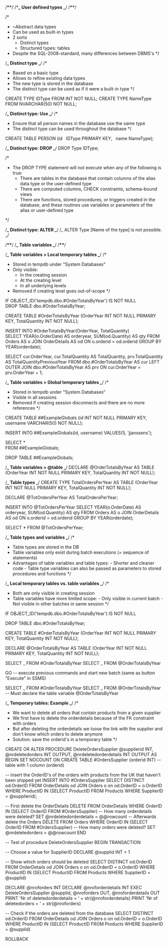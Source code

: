 /************\*\*************/
/\***_ User defined types _**/
/************\*\*************/

/\*

- ~Abstract data types
- Can be used as built-in types
- 2 sorts
  - Distinct types
  - Structured types: tables
- Despite the SQL-2008-standard, many differences between DBMS's
  \*/

/**_ Distinct type _**/
/\*

- Based on a basic type
- Allows to refine existing data types
- The new type is stored in the database
- The distinct type can be used as if it were a built-in type
  \*/

CREATE TYPE IDType FROM INT NOT NULL;
CREATE TYPE NameType FROM NVARCHAR(50) NOT NULL;

/**_ Distinct type: Use _**/
/\*

- Ensure that all person names in the database use the same type
- The distinct type can be used throughout the database
  \*/

CREATE TABLE PERSON
(id   IDType PRIMARY KEY, 
 name NameType);

/**_ Distinct type: DROP _**/
DROP Type IDType;

/\*

- The DROP TYPE statement will not execute when any of the following is true:
  - There are tables in the database that contain columns of the alias data type or the user-defined type
  - There are computed columns, CHECK constraints, schema-bound views
  - There are functions, stored procedures, or triggers created in the database, and these routines use variables or parameters of the alias or user-defined type

\*/

/**_ Distinct type: ALTER _**/
/_
ALTER Type [Name of the type] is not possible.
_/

/************\*\*************/
/**_ Table variables _**/
/************\*\*************/

/**_ Table variables > Local temporary tables _**/
/\*

- Stored in tempdb under "System Databases"
- Only visible:
  - In the creating session
  - At the creating level
  - In all underlying levels
- Removed if creating level goes out-of-scope
  \*/

IF OBJECT_ID('tempdb.dbo.#OrderTotalsByYear') IS NOT NULL  
DROP TABLE dbo.#OrderTotalsByYear;

CREATE TABLE #OrderTotalsByYear
(OrderYear INT NOT NULL PRIMARY KEY,
TotalQuantity INT NOT NULL);

INSERT INTO #OrderTotalsByYear(OrderYear, TotalQuantity)  
SELECT YEAR(o.OrderDate) AS orderyear, SUM(od.Quantity) AS qty
FROM Orders AS o JOIN OrderDetails AS od ON o.orderid = od.orderid
GROUP BY YEAR(orderdate);

SELECT cur.OrderYear, cur.TotalQuantity AS TotalQuantity, prv.TotalQuantity AS TotalQuantityPreviousYear
FROM dbo.#OrderTotalsByYear AS cur LEFT OUTER JOIN dbo.#OrderTotalsByYear AS prv
ON cur.OrderYear = prv.OrderYear + 1;

/**_ Table variables > Global temporary tables _**/
/\*

- Stored in tempdb under "System Databases“
- Visible in all sessions
- Removed if creating session disconnects and there are no more references
  \*/

CREATE TABLE ##ExampleGlobals
(id INT NOT NULL PRIMARY KEY,
username VARCHAR(50) NOT NULL);

INSERT INTO ##ExampleGlobals(id, username)
VALUES(5, 'jjanssens');

SELECT \*  
FROM ##ExampleGlobals;

DROP TABLE ##ExampleGlobals;

/**_ Table variables > @table _**/
DECLARE @OrderTotalsByYear AS TABLE
(OrderYear INT NOT NULL PRIMARY KEY,
TotalQuantity INT NOT NULL);

/**_ Table types _**/
CREATE TYPE TotalOrdersPerYear AS TABLE
(OrderYear INT NOT NULL PRIMARY KEY,
TotalQuantity INT NOT NULL);

DECLARE @TotOrdersPerYear AS TotalOrdersPerYear;

INSERT INTO @TotOrdersPerYear
SELECT YEAR(o.OrderDate) AS orderyear, SUM(od.Quantity) AS qty
FROM Orders AS o JOIN OrderDetails AS od ON o.orderid = od.orderid
GROUP BY YEAR(orderdate);

SELECT \* FROM @TotOrdersPerYear;

/**_ Table types and variables _**/
/\*

- Table types are stored in the DB
- Table variables only exist during batch executions
  (= sequence of statements)
- Advantages of table variables and table types: - Shorter and cleaner code - Table type variables can also be passed as parameters to
  stored procedures and functions
  \*/

/**_ Local temporary tables vs. table variables _**/
/\*

- Both are only visible in creating session
- Table variables have more limited scope: - Only visible in current batch - Not visible in other batches in same session
  \*/

IF OBJECT_ID('tempdb.dbo.#OrderTotalsByYear') IS NOT NULL

DROP TABLE dbo.#OrderTotalsByYear;

CREATE TABLE #OrderTotalsByYear
(OrderYear INT NOT NULL PRIMARY KEY,
TotalQuantity INT NOT NULL);

DECLARE @OrderTotalsByYear AS TABLE
(OrderYear INT NOT NULL PRIMARY KEY,
TotalQuantity INT NOT NULL);

SELECT _ FROM #OrderTotalsByYear
SELECT _ FROM @OrderTotalsByYear

GO -- execute previous commands and start new batch (same as button "Execute" in SSMS)

SELECT _ FROM #OrderTotalsByYear
SELECT _ FROM @OrderTotalsByYear -- Must declare the table variable @OrderTotalsByYear

/**_ Temporary tables: Example _**/
/\*

- We want to delete all orders that contain products from a given supplier
- We first have to delete the orderdetails because of the FK constraint with orders
- But after deleting the orderdetails we loose the link with the supplier and don't know which orders to delete anymore
- Solution: save the orderid's in a temporary table
  \*/

CREATE OR ALTER PROCEDURE DeleteOrdersSupplier @supplierid INT, @nrdeletedorders INT OUTPUT, @nrdeletedorderdetails INT OUTPUT
AS
BEGIN
SET NOCOUNT ON
CREATE TABLE #OrdersSupplier (orderid INT) -- table with 1 column (orderid)

-- insert the OrderID's of the orders with products from the UK that haven't been shipped yet
INSERT INTO #OrdersSupplier
SELECT DISTINCT od.OrderID FROM OrderDetails od JOIN Orders o on od.OrderID = o.OrderID
WHERE ProductID IN
(SELECT ProductID FROM Products WHERE SupplierID = @supplierid);

-- First delete the OrderDetails
DELETE FROM OrderDetails WHERE OrderID IN (SELECT OrderID FROM #OrdersSupplier)
-- How many orderdetails were deleted?
SET @nrdeletedorderdetails = @@rowcount
-- Afterwards delete the Orders
DELETE FROM Orders WHERE OrderID IN (SELECT OrderID FROM #OrdersSupplier)
-- How many orders were deleted?
SET @nrdeletedorders = @@rowcount
END

-- Test of procedure DeleteOrdersSupplier
BEGIN TRANSACTION

-- Choose a value for SupplierID
DECLARE @supplid INT = 1

-- Show which orders should be deleted
SELECT DISTINCT od.OrderID FROM OrderDetails od JOIN Orders o on od.OrderID = o.OrderID
WHERE ProductID IN
(SELECT ProductID FROM Products WHERE SupplierID = @supplid)

DECLARE @nroforders INT
DECLARE @nroforderdetails INT
EXEC DeleteOrdersSupplier @supplid, @nroforders OUT, @nroforderdetails OUT
PRINT 'Nr of deletedorderdetails = ' + str(@nroforderdetails)
PRINT 'Nr of deletedorders = ' + str(@nroforders)

-- Check if the orders are deleted from the database
SELECT DISTINCT od.OrderID FROM OrderDetails od JOIN Orders o on od.OrderID = o.OrderID
WHERE ProductID IN
(SELECT ProductID FROM Products WHERE SupplierID = @supplid)

ROLLBACK
